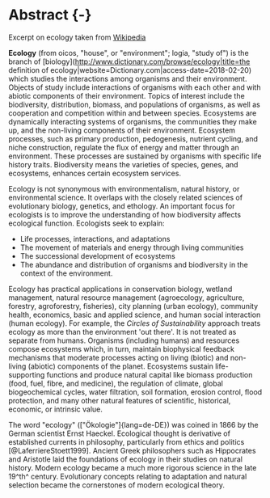 # Abstract {-}

Excerpt on ecology taken from [Wikipedia](https://en.wikipedia.org/wiki/Ecology)

**Ecology** (from
oicos, <!-- spell-check: ignore -->
"house", or "environment"; logia, "study of") is the branch of [biology](http://www.dictionary.com/browse/ecology|title=the definition of ecology|website=Dictionary.com|access-date=2018-02-20) which studies the interactions among organisms and their environment. 
Objects of study include interactions of organisms with each other and with abiotic components of their environment. 
Topics of interest include the biodiversity, distribution, biomass, and populations of organisms, as well as cooperation and competition within and between species.
Ecosystems are dynamically interacting systems of organisms, the communities they make up, and the non-living components of their environment. 
Ecosystem processes, such as primary production, pedogenesis, nutrient cycling, and niche construction, regulate the flux of energy and matter through an environment.
These processes are sustained by organisms with specific life history traits.
Biodiversity means the varieties of species, genes, and ecosystems, enhances certain ecosystem services.

Ecology is not synonymous with environmentalism, natural history, or environmental science.
It overlaps with the closely related sciences of evolutionary biology, genetics, and ethology.
An important focus for ecologists is to improve the understanding of how biodiversity affects ecological function. 
Ecologists seek to explain:

* Life processes, interactions, and adaptations
* The movement of materials and energy through living communities
* The successional development of ecosystems
* The abundance and distribution of organisms and biodiversity in the context of the environment.

Ecology has practical applications in conservation biology, wetland management, natural resource management (agroecology, agriculture, forestry, agroforestry, fisheries), city planning (urban ecology), community health, economics, basic and applied science, and human social interaction (human ecology). 
For example, the _Circles of Sustainability_ approach treats ecology as more than the environment 'out there'. 
It is not treated as separate from humans. Organisms (including humans) and resources compose ecosystems which, in turn, maintain biophysical feedback mechanisms that moderate processes  acting on living (biotic) and non-living (abiotic) components of the planet. 
Ecosystems sustain life-supporting functions and produce natural capital like  biomass production (food, fuel, fibre, and medicine), the regulation of climate, global biogeochemical cycles, water filtration, soil formation, erosion control, flood protection, and many other natural features of scientific, historical, economic, or intrinsic value.

The word "ecology" (["Ökologie"]{lang=de-DE}) was coined in 1866 by the German scientist Ernst Haeckel. 
Ecological thought is derivative of established currents in philosophy, particularly from ethics and politics [@LaferriereStoett1999]. 
Ancient Greek philosophers such as Hippocrates and Aristotle laid the foundations of ecology in their studies on natural history.
Modern ecology became a much more rigorous science in the late 19^th^ century.
Evolutionary concepts relating to adaptation and natural selection became the cornerstones of modern ecological theory.
